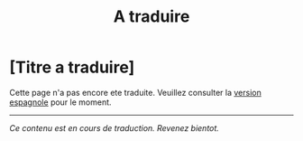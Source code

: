 ﻿---
title: [A traduire]
---

<!-- TODO: translation missing - French version -->

# [Titre a traduire]

Cette page n'a pas encore ete traduite. Veuillez consulter la [version espagnole](/es/mitos-generales-1) pour le moment.

---

*Ce contenu est en cours de traduction. Revenez bientot.*
